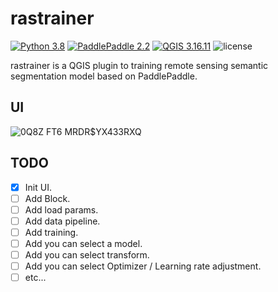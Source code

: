 # rastrainer

[![Python 3.8](https://img.shields.io/badge/python-3.8-yellow.svg)](https://www.python.org/downloads/release/python-380/) [![PaddlePaddle 2.2](https://img.shields.io/badge/paddlepaddle-2.2-blue.svg)](https://www.python.org/downloads/release/python-360/) [![QGIS 3.16.11](https://img.shields.io/badge/qgis-3.16.11-green.svg)](https://www.qgis.org/) ![license](https://img.shields.io/github/license/deepbands/rastrainer)

rastrainer is a QGIS plugin to training remote sensing semantic segmentation model based on PaddlePaddle.

## UI

![0Q8Z FT6 MRDR$YX433RXQ](https://user-images.githubusercontent.com/71769312/145672769-2960b620-ffcb-49e6-8b2a-9f73a45c05e5.png)

## TODO

- [x] Init UI.
- [ ] Add Block.
- [ ] Add load params.
- [ ] Add data pipeline.
- [ ] Add training.
- [ ] Add you can select a model.
- [ ] Add you can select transform.
- [ ] Add you can select Optimizer / Learning rate adjustment.
- [ ] etc...
